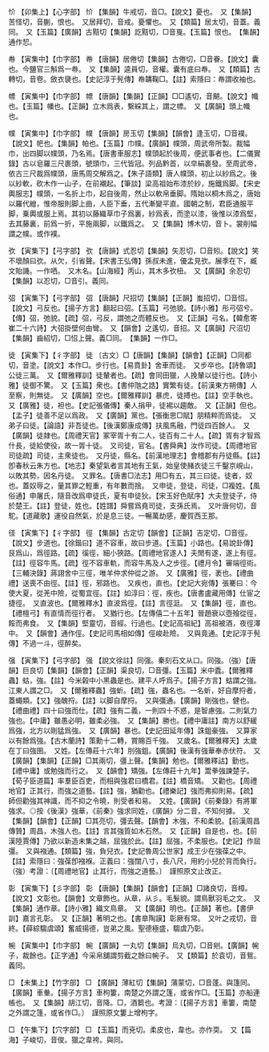 <!-- { "loadSidebar": true } -->
忦	【卯集上】【心字部】	忦	【集韻】牛戒切，音□。【說文】憂也。　又【集韻】苦怪切，音蒯，恨也。　又居拜切，音戒。憂懼也。　又【類篇】居太切，音蓋。義同。　又【玉篇】【廣韻】古黠切【集韻】訖黠切，□音戛。【玉篇】恨也。　【集韻】通作恝。

帣	【寅集中】【巾字部】	帣	【唐韻】居倦切【集韻】古倦切，□音眷。【說文】囊也。今鹽官三斛爲一帣。　又【集韻】逵員切，音權。囊有底曰帣。　又【類篇】古轉切，音卷。斂衣褏也。【史記淳于髡傳】帣韝鞠□。【註】索隱曰：帣謂收袖也。

幖	【寅集中】【巾字部】	幖	【唐韻】【集韻】【正韻】□□遙切，音飇。【說文】幟也。【玉篇】幡也。【正韻】立木爲表，繫綵其上，謂之幖。　又【廣韻】頭上幟也。

幞	【寅集中】【巾字部】	幞	【唐韻】房玉切【集韻】【韻會】逢玉切，□音襆。【說文】帊也。【集韻】帕也。【玉篇】巾幞。【廣韻】幞頭，周武帝所製。裁幅巾，出四脚以幞頭，乃名焉。【唐書車服志】幞頭起於後周，便武事者也。【二儀實錄】古以皂羅三尺裹頭，號頭巾，三代皆冠。列品黔首，以皁絹裹發。至周武帝，依古三尺裁爲幞頭，唐馬周交解爲之。【朱子語類】唐人幞頭，初止以紗爲之。後以紗軟，砍木作一山子，在前襯起。【筆談】梁高祖始布漆於紗，施鐵爲脚。【宋史輿服志】幞頭，一名折上巾，起自後周，然止以軟帛垂脚。隋始以桐木爲之，唐始以羅代繒，惟帝服則脚上曲，人臣下垂，五代漸變平直。國朝之制，君臣通服平脚，乗輿或服上焉。其初以藤織草巾子爲裏，紗爲表，而塗以漆，後惟以漆爲堅，去其藤裏，前爲一折，平施兩脚，以鐵爲之。　又【集韻】博木切，音卜。裳削幅謂之幞。或作襆。

弞	【寅集下】【弓字部】	弞	【唐韻】式忍切【集韻】矢忍切，□音矧。【說文】笑不壞顏曰弞。从欠，引省聲。【宋書王弘傳】孫叔未進，優孟見弞。展季在下，臧文貽譏。一作哂。　又木名。【山海經】丙山，其木多弞杻。　又【廣韻】余忍切【集韻】以忍切，□音引。義同。

弨	【寅集下】【弓字部】	弨	【唐韻】尺招切【集韻】【正韻】蚩招切，□音怊。【說文】弓反也。【揚子方言】翻起曰弨。【玉篇】弓弛貌。【詩小雅】彤弓弨兮。【傳】弨，弛貌。【疏】弨，弓反，謂弛之而體反也。　又【正韻】弓名。【韓愈寄崔二十六詩】大弨掛壁何由彎。　又【韻會】之遙切，音招。又【廣韻】尺沼切【集韻】齒紹切，□怊上聲。義□同。　【集韻】一作□。

徒	【寅集下】【彳字部】	徒	〔古文〕□【唐韻】【集韻】【韻會】【正韻】□同都切，音塗。【說文】本作□。步行也。【易賁卦】舍車而徒。　又步卒也。【詩魯頌】公徒三萬。　又【爾雅釋訓】徒輦者也。【疏】會同田獵，人挽輦以徒行也。【詩小雅】徒御不驚。　又【玉篇】衆也。【書仲虺之誥】實繁有徒。【前漢東方朔傳】人至察，則無徒。　又【廣韻】空也。【爾雅釋訓】暴虎，徒搏也。【註】空手執也。　又【廣雅】徒，袒也。【史記張儀傳】秦人捐甲，徒裼以趨敵。　又【正韻】但也。【孟子】徒善不足以爲政。　又【廣韻】黨也。【張衡思□賦】朋精粹而爲徒。　又弟子曰徒。【論語】非吾徒也。【後漢鄭康成傳】扶風馬融，門徒四百餘人。　又【廣韻】徒隷也。【周禮天官】冢宰胥十有二人，徒百有二十人。【疏】胥有才智爲什長，徒給使役，故一胥十徒。　又司徒，官名。【書舜典】汝作司徒。【周禮地官司徒疏】司徒，主衆徒也。　又丹徒，縣名。【前漢地理志】會稽郡有丹徒縣。【註】卽春秋云朱方也。【地志】秦望氣者言其地有王氣，始皇使赭衣徒三千鑿京峴山，以敗其勢，因名丹徒。　又罪名。【唐書□法志】用□有五，其三曰徒。徒者，奴也。蓋奴辱之，量其罪之輕重，有年數而捨。　又申徒，登徒，司徒，□複姓。【風俗通】申屠氏，隨音改爲申徒氏，夏有申徒狄。【宋玉好色賦序】大夫登徒子，侍於楚王。【註】登徒，姓也。【姓譜】舜嘗爲堯司徒，支孫氏焉。　又叶唐何切，音駝。【道藏歌】運役自然氣，於是息三徒。一暢萬劫感，慶賀西王那。

径	【寅集下】【彳字部】	徑	【集韻】古定切【韻會】【正韻】吉定切，□音徑。【說文】步道也。【徐鍇曰】道不容車，故曰步道。【玉篇】小路也。【易說卦傳】艮爲山，爲徑路。【疏】徯徑，細小狹路。【周禮地官遂人】夫閒有遂，遂上有徑。【註】徑容牛馬。【疏】徑不容車軌，而容牛馬及人之步徑。【禮月令】審端徑術。【三輔決錄】蔣詡舍中三徑，唯羊仲求仲從之游。　又【廣雅】徑，袤也。【禮曲禮】送喪不由徑。【註】徑，邪路也。　又疾也，直也。【史記大宛傳】張騫曰：今使大夏，從羌中險，從蜀宜徑。【註】如淳曰：徑，疾也。【唐書盧藏用傳】仕宦之捷徑。　又直波也。【爾雅釋水】直波爲徑。【註】言徑涏。　又【集韻】徑，直也。【禮檀弓】有直情而徑行者。　又猶行也。【左傳僖二十五年】晉趙衰以壺飱從徑，餒而弗食。　又【集韻】堅靈切，音經。行過也。【史記高祖紀】高祖被酒，夜徑澤中。　又【韻會】通作俓。【史記司馬相如傳】俓峻赴險。　又與竟通。【史記淳于髡傳】不過一斗，徑醉矣。

强	【寅集下】【弓字部】	强	【說文徐註】同强。秦刻石文从口。同強。（強）【唐韻】巨良切【集韻】【韻會】【正韻】渠良切，□音彊。【玉篇】米中蠹。【爾雅釋蟲】蛄，強。【註】今米榖中小黑蟲是也。建平人呼爲子。【揚子方言】蛄謂之強。江東人謂之□。　又【爾雅釋蟲】強蚚。【疏】強，蟲名也。一名蚚，好自摩捋者，蓋蠅類。【又】強醜捋。【註】以脚自摩捋。　又與彊通。【廣韻】剛強也，健也。【禮曲禮】四十曰強而仕。【疏】強有二義，一則四十不惑，是智慮強。二則氣力強也。【中庸】雖愚必明，雖柔必強。　又【集韻】勝也。【禮中庸註】南方以舒緩爲強，北方以剛猛爲強。　又【廣韻】暴也。【史記田延年傳】誅鉏豪強。　又算家以有餘爲強。【古木蘭詩】策勳十二轉，賞賜百千強。　又歲名。【爾雅釋天】太歲在丁曰強圉。　又姓。【左傳莊十六年】刖強鉏。【廣韻】後漢有強華奉赤伏符。　又【廣韻】【集韻】【正韻】□其兩切，彊上聲。【集韻】勉也。【爾雅釋詁】勤也。【禮中庸】或勉強而行之。　又【韻會】矯強。【左傳莊十九年】鬻拳強諫楚子。【荀子臣道篇】率羣臣百吏，而相與強君曰橋君。【註】橋音矯。　又勸也。【周禮地官】正其行，而強之道藝。【註】強，猶勸也。【禮樂記】強而弗抑則易。【疏】師但勸強其神識，而不抑之令曉，則受者和易。　又姓。【廣韻】《前秦錄》有將軍強求。◎按《後漢》強華，《前秦》強求同姓，《廣韻》分二音，不知何據。　又【集韻】【韻會】【正韻】□其亮切，彊去聲。【韻會】木強，不和柔貌。【前漢周昌傳贊】周昌，木強人也。【註】言其強質如木石然。　又【正韻】自是也，也。【前漢陸賈傳】乃欲以新造未集之越，屈強於此。【註】屈強，不柔服也。【史記】作屈彊。　又與襁通。【類篇】強，負兒衣。【史記魯周公世家】成王少在強葆之中。【註】索隱曰：強葆卽襁褓。正義曰：強闊八寸，長八尺，用約小兒於背而負行。（強）考證：〔【周禮地官】止其行，而強之道藝。〕　謹照原文止改正。 

彰	【寅集下】【彡字部】	彰	【唐韻】【集韻】【韻會】【正韻】□諸良切，音樟。【說文】文彰也。【韻會】文章飾也。从章，从彡。毛髮貌。謂鳥獸羽毛之文。　又【集韻】通作章。【詩小雅】織文鳥章。　又【廣韻】明也。【正韻】著也。【書伊訓】嘉言孔彰。　又【正韻】著明之也。【書臯陶謨】彰厥有常。　又叶之戎切，音終。【薛綜騶虞頌】奮威揚德，豈弟之風。聖德極盛，騶虞乃彰。

帵	【寅集中】【巾字部】	帵	【廣韻】一丸切【集韻】烏丸切，□音剜。【廣韻】帵子，裁餘也。【正字通】今采帛舖謂剪截之餘曰帵子。　又【類篇】於袁切，音鴛。義同。

□	【未集上】【竹字部】	□	【廣韻】薄紅切【集韻】蒲蒙切，□音蓬。與篷同。【廣韻】車軬。【揚子方言】車枸簍，南楚之外謂之篷，或省作□。【玉篇】亦船連帳也。　又【集韻】胡江切，音降。□，酒篘也。考證：〔【揚子方言】車簍，南楚之外謂之篷，或省作□。〕　謹照原文簍上增枸字。 

□	【午集下】【穴字部】	□	【玉篇】而兗切。柔皮也，韋也。亦作耎。　又【篇海】子峻切，音俊。獵之韋袴。與同。

